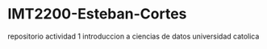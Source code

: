 # IMT2200-Esteban-Cortes
repositorio actividad 1 introduccion a ciencias de datos universidad catolica
